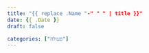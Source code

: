 ```yaml
---
title: "{{ replace .Name "-" " " | title }}"
date: {{ .Date }}
draft: false

categories: ["פעולה"]
---
```

